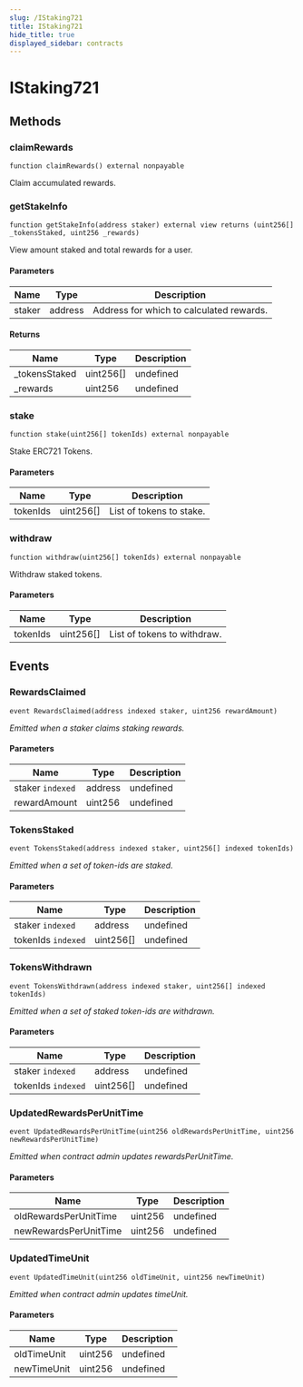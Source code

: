 ```yaml
---
slug: /IStaking721
title: IStaking721
hide_title: true
displayed_sidebar: contracts
---
```


# IStaking721

## Methods

### claimRewards

```solidity
function claimRewards() external nonpayable
```

Claim accumulated rewards.

### getStakeInfo

```solidity
function getStakeInfo(address staker) external view returns (uint256[] _tokensStaked, uint256 _rewards)
```

View amount staked and total rewards for a user.

#### Parameters

| Name   | Type    | Description                              |
| ------ | ------- | ---------------------------------------- |
| staker | address | Address for which to calculated rewards. |

#### Returns

| Name           | Type      | Description |
| -------------- | --------- | ----------- |
| \_tokensStaked | uint256[] | undefined   |
| \_rewards      | uint256   | undefined   |

### stake

```solidity
function stake(uint256[] tokenIds) external nonpayable
```

Stake ERC721 Tokens.

#### Parameters

| Name     | Type      | Description              |
| -------- | --------- | ------------------------ |
| tokenIds | uint256[] | List of tokens to stake. |

### withdraw

```solidity
function withdraw(uint256[] tokenIds) external nonpayable
```

Withdraw staked tokens.

#### Parameters

| Name     | Type      | Description                 |
| -------- | --------- | --------------------------- |
| tokenIds | uint256[] | List of tokens to withdraw. |

## Events

### RewardsClaimed

```solidity
event RewardsClaimed(address indexed staker, uint256 rewardAmount)
```

_Emitted when a staker claims staking rewards._

#### Parameters

| Name             | Type    | Description |
| ---------------- | ------- | ----------- |
| staker `indexed` | address | undefined   |
| rewardAmount     | uint256 | undefined   |

### TokensStaked

```solidity
event TokensStaked(address indexed staker, uint256[] indexed tokenIds)
```

_Emitted when a set of token-ids are staked._

#### Parameters

| Name               | Type      | Description |
| ------------------ | --------- | ----------- |
| staker `indexed`   | address   | undefined   |
| tokenIds `indexed` | uint256[] | undefined   |

### TokensWithdrawn

```solidity
event TokensWithdrawn(address indexed staker, uint256[] indexed tokenIds)
```

_Emitted when a set of staked token-ids are withdrawn._

#### Parameters

| Name               | Type      | Description |
| ------------------ | --------- | ----------- |
| staker `indexed`   | address   | undefined   |
| tokenIds `indexed` | uint256[] | undefined   |

### UpdatedRewardsPerUnitTime

```solidity
event UpdatedRewardsPerUnitTime(uint256 oldRewardsPerUnitTime, uint256 newRewardsPerUnitTime)
```

_Emitted when contract admin updates rewardsPerUnitTime._

#### Parameters

| Name                  | Type    | Description |
| --------------------- | ------- | ----------- |
| oldRewardsPerUnitTime | uint256 | undefined   |
| newRewardsPerUnitTime | uint256 | undefined   |

### UpdatedTimeUnit

```solidity
event UpdatedTimeUnit(uint256 oldTimeUnit, uint256 newTimeUnit)
```

_Emitted when contract admin updates timeUnit._

#### Parameters

| Name        | Type    | Description |
| ----------- | ------- | ----------- |
| oldTimeUnit | uint256 | undefined   |
| newTimeUnit | uint256 | undefined   |

